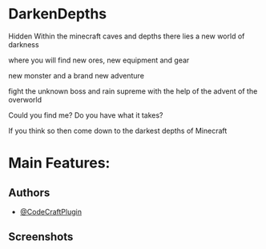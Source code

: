 
# DarkenDepths

Hidden Within the minecraft caves and depths there lies a new world of darkness

where you will find new ores, new equipment and gear

new monster and a brand new adventure

fight the unknown boss and rain supreme with the help of the advent of the overworld

Could you find me? Do you have what it takes?

If you think so then come down to the darkest depths of Minecraft


# Main Features:



## Authors

- [@CodeCraftPlugin](https://github.com/CodeCraftPlugin)


## Screenshots

[//]: # (![App Screenshot]&#40;https://via.placeholder.com/468x300?text=App+Screenshot+Here&#41;)


